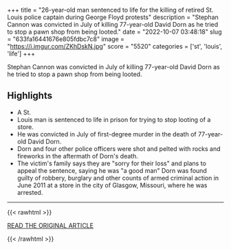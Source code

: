+++
title = "26-year-old man sentenced to life for the killing of retired St. Louis police captain during George Floyd protests"
description = "Stephan Cannon was convicted in July of killing 77-year-old David Dorn as he tried to stop a pawn shop from being looted."
date = "2022-10-07 03:48:18"
slug = "633fa16441676e805fdbc7c8"
image = "https://i.imgur.com/ZKhDskN.jpg"
score = "5520"
categories = ['st', 'louis', 'life']
+++

Stephan Cannon was convicted in July of killing 77-year-old David Dorn as he tried to stop a pawn shop from being looted.

## Highlights

- A St.
- Louis man is sentenced to life in prison for trying to stop looting of a store.
- He was convicted in July of first-degree murder in the death of 77-year-old David Dorn.
- Dorn and four other police officers were shot and pelted with rocks and fireworks in the aftermath of Dorn's death.
- The victim's family says they are "sorry for their loss" and plans to appeal the sentence, saying he was "a good man" Dorn was found guilty of robbery, burglary and other counts of armed criminal action in June 2011 at a store in the city of Glasgow, Missouri, where he was arrested.

---

{{< rawhtml >}}
  <p class="article-category">
    <a target="_blank" href="https://www.cbsnews.com/news/stephan-canon-life-sentence-david-dorn-murder-st-louis/">READ THE ORIGINAL ARTICLE</a>
  </p>
{{< /rawhtml >}}
